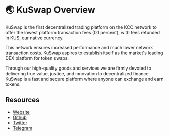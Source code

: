 # 🌏 KuSwap Overview

KuSwap is the first decentralized trading platform on the KCC network to offer the lowest platform transaction fees \(0.1 percent\), with fees refunded in KUS, our native currency. 

This network ensures increased performance and much lower network transaction costs. KuSwap aspires to establish itself as the market's leading DEX platform for token swaps. 

Through our high-quality goods and services we are firmly devoted to delivering true value, justice, and innovation to decentralized finance. KuSwap is a fast and secure platform where anyone can exchange and earn tokens.

## Resources

* [Website](https://kuswap.finance)
* [Github](https://github.com/kuswap)
* [Twitter](https://twitter.com/KuSwapFinance) 
* [Telegram](https://t.me/kuswapfinance)

